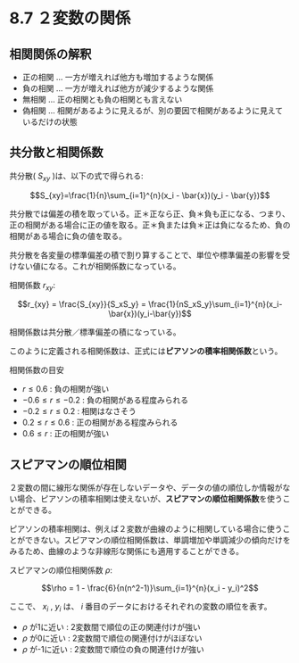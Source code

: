 <script type="text/javascript" async src="https://cdnjs.cloudflare.com/ajax/libs/mathjax/3.2.2/es5/tex-mml-chtml.min.js">
</script>
<script type="text/x-mathjax-config">
 MathJax.Hub.Config({
 tex2jax: {
 inlineMath: [['$', '$'] ],
 displayMath: [ ['$$','$$'], ["\\[","\\]"] ]
 }
 });
</script>

# 8.7 ２変数の関係

## 相関関係の解釈

- 正の相関 ... 一方が増えれば他方も増加するような関係
- 負の相関 ... 一方が増えれば他方が減少するような関係
- 無相関 ... 正の相関とも負の相関とも言えない
- 偽相関 ... 相関があるように見えるが、別の要因で相関があるように見えているだけの状態

## 共分散と相関係数

共分散( $S_{xy}$ )は、以下の式で得られる:

$$S_{xy}=\frac{1}{n}\sum_{i=1}^{n}(x_i - \bar{x})(y_i - \bar{y})$$

共分散では偏差の積を取っている。正＊正なら正、負＊負も正になる、つまり、正の相関がある場合に正の値を取る。正＊負または負＊正は負になるため、負の相関がある場合に負の値を取る。

共分散を各変量の標準偏差の積で割り算することで、単位や標準偏差の影響を受けない値になる。これが相関係数になっている。

相関係数 $r_{xy}$:

$$r_{xy} = \frac{S_{xy}}{S_xS_y} = \frac{1}{nS_xS_y}\sum_{i=1}^{n}(x_i-\bar{x})(y_i-\bar{y})$$

相関係数は共分散／標準偏差の積になっている。

このように定義される相関係数は、正式には**ピアソンの積率相関係数**という。

相関係数の目安

- $r \leq 0.6$ : 負の相関が強い
- $-0.6 \leq r \leq -0.2$ : 負の相関がある程度みられる
- $-0.2 \leq r \leq 0.2$ : 相関はなさそう
- $0.2 \leq r \leq 0.6$ : 正の相関がある程度みられる
- $0.6 \leq r$ : 正の相関が強い

## スピアマンの順位相関

２変数の間に線形な関係が存在しないデータや、データの値の順位しか情報がない場合、ピアソンの積率相関は使えないが、**スピアマンの順位相関係数**を使うことができる。

ピアソンの積率相関は、例えば２変数が曲線のように相関している場合に使うことができない。スピアマンの順位相関係数は、単調増加や単調減少の傾向だけをみるため、曲線のような非線形な関係にも適用することができる。

スピアマンの順位相関係数 $\rho$:

$$\rho = 1 - \frac{6}{n(n^2-1)}\sum_{i=1}^{n}(x_i - y_i)^2$$

ここで、 $x_i$ , $y_i$ は、 $i$ 番目のデータにおけるそれぞれの変数の順位を表す。

- $\rho$ が1に近い : 2変数間で順位の正の関連付けが強い
- $\rho$ が0に近い : 2変数間で順位の関連付けがほぼない
- $\rho$ が-1に近い : 2変数間で順位の負の関連付けが強い

